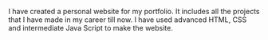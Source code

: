 I have created a personal website for my portfolio. It includes all the projects that I have made in my career till now. 
I have used advanced HTML, CSS and intermediate Java Script to make the website. 

